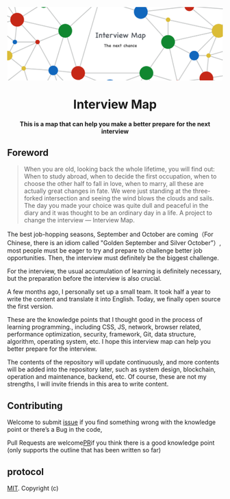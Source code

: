 <img align="center" src='./InterviewMap.png' />

<h1 align="center">
  Interview Map
</h1>

<h4 align="center">This is a map that can help you make a better prepare for the next interview</h4>



## Foreword

> When you are old, looking back the whole lifetime, you will find out: When to study abroad, when to decide the first occupation, when to choose the other half to fall in love, when to marry, all these are actually great changes in fate. We were just standing at the three-forked intersection and seeing the wind blows the clouds and sails. The day you made your choice was quite dull and peaceful in the diary and it was thought to be an ordinary day in a life. 
> A project to change the interview — Interview Map.


The best job-hopping seasons, September and October are coming（For Chinese, there is an idiom called "Golden September and Silver October”）, most people must be eager to try and prepare to challenge better job opportunities. Then, the interview must definitely be the biggest challenge.

For the interview, the usual accumulation of learning is definitely necessary, but the preparation before the interview is also crucial.

A few months ago, I personally set up a small team. It took half a year to write the content and translate it into English. Today, we finally open source the first version.

These are the knowledge points that I thought good in the process of learning programming., including CSS, JS, network, browser related, performance optimization, security, framework, Git, data structure, algorithm, operating system, etc. I hope this interview map can help you better prepare for the interview.

The contents of the repository will update continuously, and more contents will be added into the repository later, such as system design, blockchain, operation and maintenance, backend, etc. Of course, these are not my strengths, I will invite friends in this area to write content.


## Contributing
Welcome to submit [issue](https://github.com/KieSun/Front-End-Interview-Map/issues/new) if you find something wrong with the knowledge point or there’s a Bug in the code, 

Pull Requests are welcome[PR](https://github.com/KieSun/Front-End-Interview-Map/pulls)if you think there is a good knowledge point (only supports the outline that has been written so far)

## protocol
[MIT](LICENSE). Copyright (c)